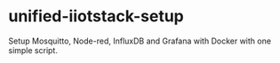 # unified-iiotstack-setup
Setup Mosquitto, Node-red, InfluxDB and Grafana with Docker with one simple script.
